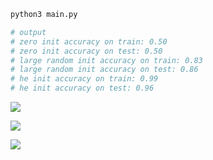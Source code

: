 ```python
python3 main.py
```

```python
# output
# zero init accuracy on train: 0.50
# zero init accuracy on test: 0.50
# large random init accuracy on train: 0.83
# large random init accuracy on test: 0.86
# he init accuracy on train: 0.99
# he init accuracy on test: 0.96
```

![](https://github.com/daniellaah/deeplearning.ai-step-by-step-guide/tree/master/02-Improving-Deep-Neural-Networks/week1/picture/zero-init.png)

![](https://github.com/daniellaah/deeplearning.ai-step-by-step-guide/tree/master/02-Improving-Deep-Neural-Networks/week1/picture/large-random-init.png)

![](https://github.com/daniellaah/deeplearning.ai-step-by-step-guide/tree/master/02-Improving-Deep-Neural-Networks/week1/picture/he-init.png)
